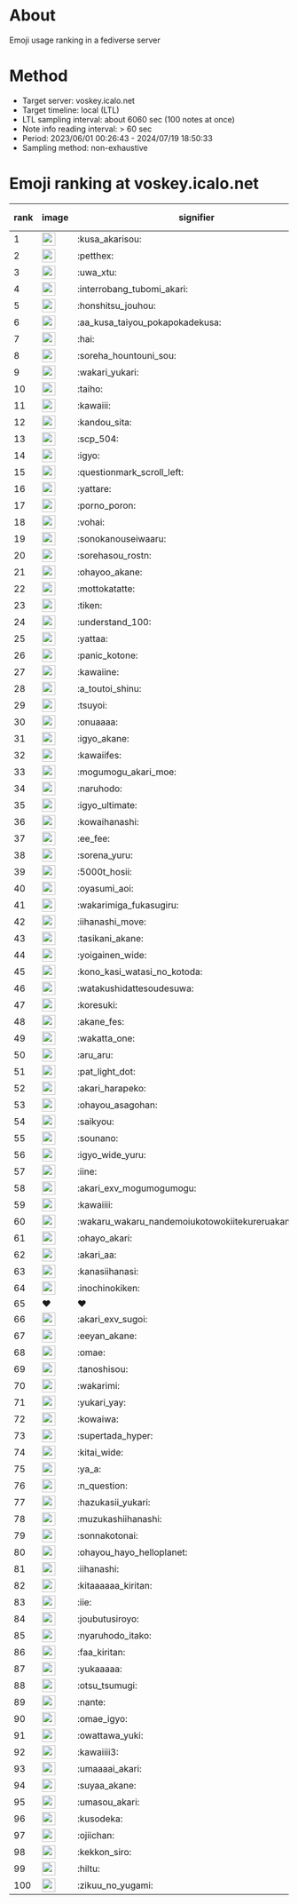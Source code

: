 # About
Emoji usage ranking in a fediverse server

# Method
- Target server: voskey.icalo.net
- Target timeline: local (LTL)
- LTL sampling interval: about 6060 sec (100 notes at once)
- Note info reading interval: > 60 sec
- Period: 2023/06/01 00:26:43 - 2024/07/19 18:50:33 
- Sampling method: non-exhaustive

# Emoji ranking at voskey.icalo.net

|rank|image|signifier|type|frequency score|
|----|----|----|----|----|
|1|<img height="24" src="https://voskey.icalo.net/emoji/kusa_akarisou.webp">|:kusa_akarisou:|custom|29145|
|2|<img height="24" src="https://voskey.icalo.net/emoji/petthex.webp">|:petthex:|custom|20764|
|3|<img height="24" src="https://voskey.icalo.net/emoji/uwa_xtu.webp">|:uwa_xtu:|custom|11779|
|4|<img height="24" src="https://voskey.icalo.net/emoji/interrobang_tubomi_akari.webp">|:interrobang_tubomi_akari:|custom|11057|
|5|<img height="24" src="https://voskey.icalo.net/emoji/honshitsu_jouhou.webp">|:honshitsu_jouhou:|custom|8925|
|6|<img height="24" src="https://voskey.icalo.net/emoji/aa_kusa_taiyou_pokapokadekusa.webp">|:aa_kusa_taiyou_pokapokadekusa:|custom|8357|
|7|<img height="24" src="https://voskey.icalo.net/emoji/hai.webp">|:hai:|custom|7802|
|8|<img height="24" src="https://voskey.icalo.net/emoji/soreha_hountouni_sou.webp">|:soreha_hountouni_sou:|custom|6978|
|9|<img height="24" src="https://voskey.icalo.net/emoji/wakari_yukari.webp">|:wakari_yukari:|custom|6746|
|10|<img height="24" src="https://voskey.icalo.net/emoji/taiho.webp">|:taiho:|custom|6616|
|11|<img height="24" src="https://voskey.icalo.net/emoji/kawaiii.webp">|:kawaiii:|custom|5953|
|12|<img height="24" src="https://voskey.icalo.net/emoji/kandou_sita.webp">|:kandou_sita:|custom|5946|
|13|<img height="24" src="https://voskey.icalo.net/emoji/scp_504.webp">|:scp_504:|custom|5653|
|14|<img height="24" src="https://voskey.icalo.net/emoji/igyo.webp">|:igyo:|custom|4454|
|15|<img height="24" src="https://voskey.icalo.net/emoji/questionmark_scroll_left.webp">|:questionmark_scroll_left:|custom|4385|
|16|<img height="24" src="https://voskey.icalo.net/emoji/yattare.webp">|:yattare:|custom|4354|
|17|<img height="24" src="https://voskey.icalo.net/emoji/porno_poron.webp">|:porno_poron:|custom|4301|
|18|<img height="24" src="https://voskey.icalo.net/emoji/vohai.webp">|:vohai:|custom|4071|
|19|<img height="24" src="https://voskey.icalo.net/emoji/sonokanouseiwaaru.webp">|:sonokanouseiwaaru:|custom|4057|
|20|<img height="24" src="https://voskey.icalo.net/emoji/sorehasou_rostn.webp">|:sorehasou_rostn:|custom|3913|
|21|<img height="24" src="https://voskey.icalo.net/emoji/ohayoo_akane.webp">|:ohayoo_akane:|custom|3814|
|22|<img height="24" src="https://voskey.icalo.net/emoji/mottokatatte.webp">|:mottokatatte:|custom|3692|
|23|<img height="24" src="https://voskey.icalo.net/emoji/tiken.webp">|:tiken:|custom|3574|
|24|<img height="24" src="https://voskey.icalo.net/emoji/understand_100.webp">|:understand_100:|custom|3509|
|25|<img height="24" src="https://voskey.icalo.net/emoji/yattaa.webp">|:yattaa:|custom|3501|
|26|<img height="24" src="https://voskey.icalo.net/emoji/panic_kotone.webp">|:panic_kotone:|custom|3320|
|27|<img height="24" src="https://voskey.icalo.net/emoji/kawaiine.webp">|:kawaiine:|custom|3228|
|28|<img height="24" src="https://voskey.icalo.net/emoji/a_toutoi_shinu.webp">|:a_toutoi_shinu:|custom|3222|
|29|<img height="24" src="https://voskey.icalo.net/emoji/tsuyoi.webp">|:tsuyoi:|custom|3193|
|30|<img height="24" src="https://voskey.icalo.net/emoji/onuaaaa.webp">|:onuaaaa:|custom|3026|
|31|<img height="24" src="https://voskey.icalo.net/emoji/igyo_akane.webp">|:igyo_akane:|custom|2973|
|32|<img height="24" src="https://voskey.icalo.net/emoji/kawaiifes.webp">|:kawaiifes:|custom|2823|
|33|<img height="24" src="https://voskey.icalo.net/emoji/mogumogu_akari_moe.webp">|:mogumogu_akari_moe:|custom|2768|
|34|<img height="24" src="https://voskey.icalo.net/emoji/naruhodo.webp">|:naruhodo:|custom|2752|
|35|<img height="24" src="https://voskey.icalo.net/emoji/igyo_ultimate.webp">|:igyo_ultimate:|custom|2724|
|36|<img height="24" src="https://voskey.icalo.net/emoji/kowaihanashi.webp">|:kowaihanashi:|custom|2678|
|37|<img height="24" src="https://voskey.icalo.net/emoji/ee_fee.webp">|:ee_fee:|custom|2515|
|38|<img height="24" src="https://voskey.icalo.net/emoji/sorena_yuru.webp">|:sorena_yuru:|custom|2502|
|39|<img height="24" src="https://voskey.icalo.net/emoji/5000t_hosii.webp">|:5000t_hosii:|custom|2439|
|40|<img height="24" src="https://voskey.icalo.net/emoji/oyasumi_aoi.webp">|:oyasumi_aoi:|custom|2438|
|41|<img height="24" src="https://voskey.icalo.net/emoji/wakarimiga_fukasugiru.webp">|:wakarimiga_fukasugiru:|custom|2403|
|42|<img height="24" src="https://voskey.icalo.net/emoji/iihanashi_move.webp">|:iihanashi_move:|custom|2356|
|43|<img height="24" src="https://voskey.icalo.net/emoji/tasikani_akane.webp">|:tasikani_akane:|custom|2164|
|44|<img height="24" src="https://voskey.icalo.net/emoji/yoigainen_wide.webp">|:yoigainen_wide:|custom|2122|
|45|<img height="24" src="https://voskey.icalo.net/emoji/kono_kasi_watasi_no_kotoda.webp">|:kono_kasi_watasi_no_kotoda:|custom|2097|
|46|<img height="24" src="https://voskey.icalo.net/emoji/watakushidattesoudesuwa.webp">|:watakushidattesoudesuwa:|custom|2095|
|47|<img height="24" src="https://voskey.icalo.net/emoji/koresuki.webp">|:koresuki:|custom|2094|
|48|<img height="24" src="https://voskey.icalo.net/emoji/akane_fes.webp">|:akane_fes:|custom|2081|
|49|<img height="24" src="https://voskey.icalo.net/emoji/wakatta_one.webp">|:wakatta_one:|custom|2079|
|50|<img height="24" src="https://voskey.icalo.net/emoji/aru_aru.webp">|:aru_aru:|custom|2048|
|51|<img height="24" src="https://voskey.icalo.net/emoji/pat_light_dot.webp">|:pat_light_dot:|custom|2015|
|52|<img height="24" src="https://voskey.icalo.net/emoji/akari_harapeko.webp">|:akari_harapeko:|custom|1959|
|53|<img height="24" src="https://voskey.icalo.net/emoji/ohayou_asagohan.webp">|:ohayou_asagohan:|custom|1953|
|54|<img height="24" src="https://voskey.icalo.net/emoji/saikyou.webp">|:saikyou:|custom|1930|
|55|<img height="24" src="https://voskey.icalo.net/emoji/sounano.webp">|:sounano:|custom|1900|
|56|<img height="24" src="https://voskey.icalo.net/emoji/igyo_wide_yuru.webp">|:igyo_wide_yuru:|custom|1814|
|57|<img height="24" src="https://voskey.icalo.net/emoji/iine.webp">|:iine:|custom|1803|
|58|<img height="24" src="https://voskey.icalo.net/emoji/akari_exv_mogumogumogu.webp">|:akari_exv_mogumogumogu:|custom|1793|
|59|<img height="24" src="https://voskey.icalo.net/emoji/kawaiiii.webp">|:kawaiiii:|custom|1773|
|60|<img height="24" src="https://voskey.icalo.net/emoji/wakaru_wakaru_nandemoiukotowokiitekureruakanetyan.webp">|:wakaru_wakaru_nandemoiukotowokiitekureruakanetyan:|custom|1699|
|61|<img height="24" src="https://voskey.icalo.net/emoji/ohayo_akari.webp">|:ohayo_akari:|custom|1642|
|62|<img height="24" src="https://voskey.icalo.net/emoji/akari_aa.webp">|:akari_aa:|custom|1636|
|63|<img height="24" src="https://voskey.icalo.net/emoji/kanasiihanasi.webp">|:kanasiihanasi:|custom|1630|
|64|<img height="24" src="https://voskey.icalo.net/emoji/inochinokiken.webp">|:inochinokiken:|custom|1607|
|65|❤|❤|unicode|1606|
|66|<img height="24" src="https://voskey.icalo.net/emoji/akari_exv_sugoi.webp">|:akari_exv_sugoi:|custom|1604|
|67|<img height="24" src="https://voskey.icalo.net/emoji/eeyan_akane.webp">|:eeyan_akane:|custom|1603|
|68|<img height="24" src="https://voskey.icalo.net/emoji/omae.webp">|:omae:|custom|1596|
|69|<img height="24" src="https://voskey.icalo.net/emoji/tanoshisou.webp">|:tanoshisou:|custom|1576|
|70|<img height="24" src="https://voskey.icalo.net/emoji/wakarimi.webp">|:wakarimi:|custom|1557|
|71|<img height="24" src="https://voskey.icalo.net/emoji/yukari_yay.webp">|:yukari_yay:|custom|1535|
|72|<img height="24" src="https://voskey.icalo.net/emoji/kowaiwa.webp">|:kowaiwa:|custom|1491|
|73|<img height="24" src="https://voskey.icalo.net/emoji/supertada_hyper.webp">|:supertada_hyper:|custom|1477|
|74|<img height="24" src="https://voskey.icalo.net/emoji/kitai_wide.webp">|:kitai_wide:|custom|1474|
|75|<img height="24" src="https://voskey.icalo.net/emoji/ya_a.webp">|:ya_a:|custom|1458|
|76|<img height="24" src="https://voskey.icalo.net/emoji/n_question.webp">|:n_question:|custom|1423|
|77|<img height="24" src="https://voskey.icalo.net/emoji/hazukasii_yukari.webp">|:hazukasii_yukari:|custom|1408|
|78|<img height="24" src="https://voskey.icalo.net/emoji/muzukashiihanashi.webp">|:muzukashiihanashi:|custom|1329|
|79|<img height="24" src="https://voskey.icalo.net/emoji/sonnakotonai.webp">|:sonnakotonai:|custom|1329|
|80|<img height="24" src="https://voskey.icalo.net/emoji/ohayou_hayo_helloplanet.webp">|:ohayou_hayo_helloplanet:|custom|1316|
|81|<img height="24" src="https://voskey.icalo.net/emoji/iihanashi.webp">|:iihanashi:|custom|1314|
|82|<img height="24" src="https://voskey.icalo.net/emoji/kitaaaaaa_kiritan.webp">|:kitaaaaaa_kiritan:|custom|1312|
|83|<img height="24" src="https://voskey.icalo.net/emoji/iie.webp">|:iie:|custom|1291|
|84|<img height="24" src="https://voskey.icalo.net/emoji/joubutusiroyo.webp">|:joubutusiroyo:|custom|1272|
|85|<img height="24" src="https://voskey.icalo.net/emoji/nyaruhodo_itako.webp">|:nyaruhodo_itako:|custom|1272|
|86|<img height="24" src="https://voskey.icalo.net/emoji/faa_kiritan.webp">|:faa_kiritan:|custom|1250|
|87|<img height="24" src="https://voskey.icalo.net/emoji/yukaaaaa.webp">|:yukaaaaa:|custom|1241|
|88|<img height="24" src="https://voskey.icalo.net/emoji/otsu_tsumugi.webp">|:otsu_tsumugi:|custom|1237|
|89|<img height="24" src="https://voskey.icalo.net/emoji/nante.webp">|:nante:|custom|1237|
|90|<img height="24" src="https://voskey.icalo.net/emoji/omae_igyo.webp">|:omae_igyo:|custom|1220|
|91|<img height="24" src="https://voskey.icalo.net/emoji/owattawa_yuki.webp">|:owattawa_yuki:|custom|1209|
|92|<img height="24" src="https://voskey.icalo.net/emoji/kawaiiii3.webp">|:kawaiiii3:|custom|1181|
|93|<img height="24" src="https://voskey.icalo.net/emoji/umaaaai_akari.webp">|:umaaaai_akari:|custom|1170|
|94|<img height="24" src="https://voskey.icalo.net/emoji/suyaa_akane.webp">|:suyaa_akane:|custom|1157|
|95|<img height="24" src="https://voskey.icalo.net/emoji/umasou_akari.webp">|:umasou_akari:|custom|1156|
|96|<img height="24" src="https://voskey.icalo.net/emoji/kusodeka.webp">|:kusodeka:|custom|1150|
|97|<img height="24" src="https://voskey.icalo.net/emoji/ojiichan.webp">|:ojiichan:|custom|1149|
|98|<img height="24" src="https://voskey.icalo.net/emoji/kekkon_siro.webp">|:kekkon_siro:|custom|1134|
|99|<img height="24" src="https://voskey.icalo.net/emoji/hiltu.webp">|:hiltu:|custom|1118|
|100|<img height="24" src="https://voskey.icalo.net/emoji/zikuu_no_yugami.webp">|:zikuu_no_yugami:|custom|1118|
